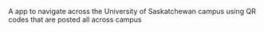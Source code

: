 A app to navigate across the University of Saskatchewan campus using QR codes that are posted all across campus
